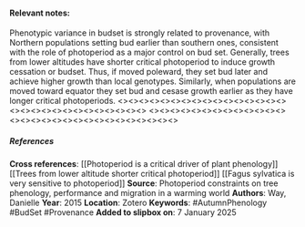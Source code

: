 #### **Relevant notes**:
Phenotypic variance in budset is strongly related to provenance, with Northern populations setting bud earlier than southern ones, consistent with the role of photoperiod as a major control on bud set.
Generally, trees from lower altitudes have shorter critical photoperiod to induce growth cessation or budset. Thus, if moved poleward, they set bud later and achieve higher growth than local genotypes. Similarly, when populations are moved toward equator they set bud and cesase growth earlier as they have longer critical photoperiods.
<><><><><><><><><><><><><><><><><><><><><><><><><><><><><>
<><><><><><><><><><><><><><><><><><><><><><><><><><><><><>
##### References
**Cross references**: 
[[Photoperiod is a critical driver of plant phenology]]
[[Trees from lower altitude shorter critical photoperiod]]
[[Fagus sylvatica is very sensitive to photoperiod]]
**Source**: Photoperiod constraints on tree phenology, performance and migration in a warming world
**Authors**: Way, Danielle
**Year**: 2015
**Location**: Zotero
**Keywords**: #AutumnPhenology #BudSet #Provenance
**Added to slipbox on**: 7 January 2025